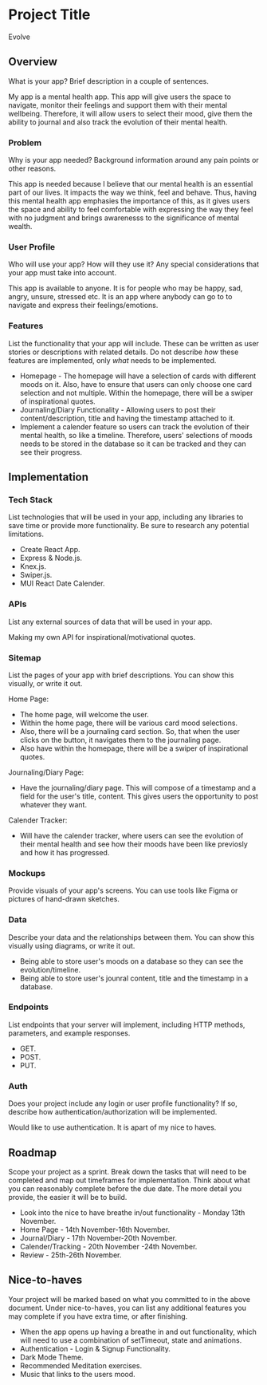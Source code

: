 # Project Title

Evolve

## Overview

What is your app? Brief description in a couple of sentences.

My app is a mental health app. This app will give users the space to navigate, monitor their feelings and support them with their mental wellbeing. Therefore, it will allow users to select their mood, give them the ability to journal and also track the evolution of their mental health.

### Problem

Why is your app needed? Background information around any pain points or other reasons.

This app is needed because I believe that our mental health is an essential part of our lives. It impacts the way we think, feel and behave. Thus, having this mental health app emphasies the importance of this, as it gives users the space and ability to feel comfortable with expressing the way they feel with no judgment and brings awarenesss to the significance of mental wealth.

### User Profile

Who will use your app? How will they use it? Any special considerations that your app must take into account.

This app is available to anyone. It is for people who may be happy, sad, angry, unsure, stressed etc. It is an app where anybody can go to to navigate and express their feelings/emotions.

### Features

List the functionality that your app will include. These can be written as user stories or descriptions with related details. Do not describe _how_ these features are implemented, only _what_ needs to be implemented.

- Homepage - The homepage will have a selection of cards with different moods on it. Also, have to ensure that users can only choose one card selection and not multiple. Within the homepage, there will be a swiper of inspirational quotes.
- Journaling/Diary Functionality - Allowing users to post their content/description, title and having the timestamp attached to it.
- Implement a calender feature so users can track the evolution of their mental health, so like a timeline. Therefore, users' selections of moods needs to be stored in the database so it can be tracked and they can see their progress.

## Implementation

### Tech Stack

List technologies that will be used in your app, including any libraries to save time or provide more functionality. Be sure to research any potential limitations.

- Create React App.
- Express & Node.js.
- Knex.js.
- Swiper.js.
- MUI React Date Calender.

### APIs

List any external sources of data that will be used in your app.

Making my own API for inspirational/motivational quotes.

### Sitemap

List the pages of your app with brief descriptions. You can show this visually, or write it out.

Home Page:

- The home page, will welcome the user.
- Within the home page, there will be various card mood selections.
- Also, there will be a journaling card section. So, that when the user clicks on the button, it navigates them to the journaling page.
- Also have within the homepage, there will be a swiper of inspirational quotes.

Journaling/Diary Page:

- Have the journaling/diary page. This will compose of a timestamp and a field for the user's title, content. This gives users the opportunity to post whatever they want.

Calender Tracker:

- Will have the calender tracker, where users can see the evolution of their mental health and see how their moods have been like previosly and how it has progressed.

### Mockups

Provide visuals of your app's screens. You can use tools like Figma or pictures of hand-drawn sketches.

### Data

Describe your data and the relationships between them. You can show this visually using diagrams, or write it out.

- Being able to store user's moods on a database so they can see the evolution/timeline.
- Being able to store user's jounral content, title and the timestamp in a database.

### Endpoints

List endpoints that your server will implement, including HTTP methods, parameters, and example responses.

- GET.
- POST.
- PUT.

### Auth

Does your project include any login or user profile functionality? If so, describe how authentication/authorization will be implemented.

Would like to use authentication. It is apart of my nice to haves.

## Roadmap

Scope your project as a sprint. Break down the tasks that will need to be completed and map out timeframes for implementation. Think about what you can reasonably complete before the due date. The more detail you provide, the easier it will be to build.

- Look into the nice to have breathe in/out functionality - Monday 13th November.
- Home Page - 14th November-16th November.
- Journal/Diary - 17th November-20th November.
- Calender/Tracking - 20th November -24th November.
- Review - 25th-26th November.

## Nice-to-haves

Your project will be marked based on what you committed to in the above document. Under nice-to-haves, you can list any additional features you may complete if you have extra time, or after finishing.

- When the app opens up having a breathe in and out functionality, which will need to use a combination of setTimeout, state and animations.
- Authentication - Login & Signup Functionality.
- Dark Mode Theme.
- Recommended Meditation exercises.
- Music that links to the users mood.
